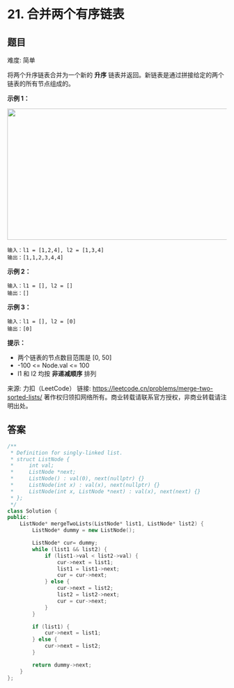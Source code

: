 # 21. 合并两个有序链表
 ## 题目 
难度: 简单

将两个升序链表合并为一个新的 **升序** 链表并返回。新链表是通过拼接给定的两个链表的所有节点组成的。 

 

**示例 1：**

<img style="width: 662px; height: 302px;" src="https://assets.leetcode.com/uploads/2020/10/03/merge_ex1.jpg" alt="">

```
输入：l1 = [1,2,4], l2 = [1,3,4]
输出：[1,1,2,3,4,4]

```


**示例 2：**

```
输入：l1 = [], l2 = []
输出：[]

```


**示例 3：**

```
输入：l1 = [], l2 = [0]
输出：[0]

```




**提示：**

- 两个链表的节点数目范围是 [0, 50]
- -100 <= Node.val <= 100
- l1 和 l2 均按 **非递减顺序** 排列

来源: 力扣（LeetCode）
链接: https://leetcode.cn/problems/merge-two-sorted-lists/
著作权归领扣网络所有。商业转载请联系官方授权，非商业转载请注明出处。

## 答案

```c++
/**
 * Definition for singly-linked list.
 * struct ListNode {
 *     int val;
 *     ListNode *next;
 *     ListNode() : val(0), next(nullptr) {}
 *     ListNode(int x) : val(x), next(nullptr) {}
 *     ListNode(int x, ListNode *next) : val(x), next(next) {}
 * };
 */
class Solution {
public:
    ListNode* mergeTwoLists(ListNode* list1, ListNode* list2) {
        ListNode* dummy = new ListNode();

        ListNode* cur= dummy;
        while (list1 && list2) {
            if (list1->val < list2->val) {
                cur->next = list1;
                list1 = list1->next;
                cur = cur->next;
            } else {
                cur->next = list2;
                list2 = list2->next;
                cur = cur->next;
            }
        }

        if (list1) {
            cur->next = list1;
        } else {
            cur->next = list2;
        }

        return dummy->next;
    }
};
```


